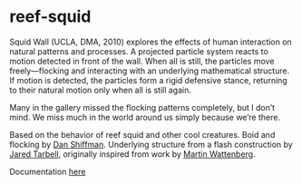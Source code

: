 # reef-squid
Squid Wall (UCLA, DMA, 2010) explores the effects of human interaction on natural patterns and processes. A projected particle system reacts to motion detected in front of the wall. When all is still, the particles move freely—flocking and interacting with an underlying mathematical structure. If motion is detected, the particles form a rigid defensive stance, returning to their natural motion only when all is still again.

Many in the gallery missed the flocking patterns completely, but I don’t mind. We miss much in the world around us simply because we’re there.

Based on the behavior of reef squid and other cool creatures. Boid and flocking by [Dan Shiffman](http://shiffman.net/). Underlying structure from a flash construction by [Jared Tarbell](http://www.complexification.net/), originally inspired from work by [Martin Wattenberg](http://www.bewitched.com/).

Documentation [here](http://www.petehawkes.com/blog/2010/squid-wall/)